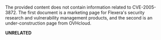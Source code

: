 The provided content does not contain information related to CVE-2005-3872. The first document is a marketing page for Flexera's security research and vulnerability management products, and the second is an under-construction page from OVHcloud.
 
**UNRELATED**
